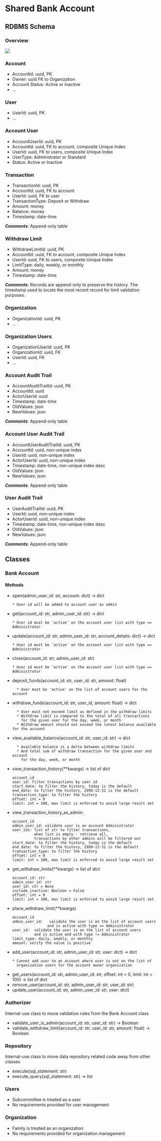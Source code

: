 # Shared Bank Account

## RDBMS Schema

### Overview

![](./media/rdbms-schema.jpg)

### Account

* AccountId: uuid, PK
* Owner: uuid FK to Organization
* Account Status: Active or Inactive
* ...

### User

* UserId: uuid, PK
* ...

### Account User

* AccountUserId: uuid, PK
* AccountId: uuid, FK to account, composite Unique Index
* UserId: uuid, FK to users, composite Unique Index
* UserType: Administrator or Standard
* Status: Active or Inactive

### Transaction

* TransactionId: uuid, PK
* AccountId: uuid, FK to account
* UserId: uuid, FK to user
* TransactionType: Deposit or Withdraw
* Amount: money
* Balance: money
* Timestamp: date-time

***Comments***: Append-only table

### Withdraw Limit

* WithdrawLimitId: uuid, PK
* AccountId: uuid, FK to account, composite Unique Index
* UserId: uuid, FK to users, composite Unique Index
* LimitType: daily, weekly, or monthly
* Amount: money
* Timestamp: date-time

***Comments***: Records are append-only to preserve the history. The timestamp used to locate the most recent record for limit validation purposes.

### Organization

* OrganizationId: uuid, PK
* ...

### Organization Users

* OrganizationUserId: uuid, PK
* OrganizationId: uuid, FK
* UserId: uuid, FK
* ...

### Account Audit Trail

* AccountAuditTrailId: uuid, PK
* AccountId: uuid
* ActorUserId: uuid
* Timestamp: date-time
* OldValues: json
* NewValues: json

***Comments***: Append-only table

### Account User Audit Trail

* AccountUserAuditTrailId: uuid, PK
* AccountId: uuid, non-unique index
* UserId: uuid, non-unique index
* ActorUserId: uuid, non-unique index
* Timestamp: date-time, non-unique index desc
* OldValues: json
* NewValues: json

***Comments***: Append-only table

### User Audit Trail

* UserAuditTrailId: uuid, PK
* UserId: uuid, non-unique index
* ActorUserId: uuid, non-unique index
* Timestamp: date-time, non-unique index desc
* OldValues: json
* NewValues: json

***Comments***: Append-only table

## Classes

### Bank Account

#### Methods

* open(admin_user_id: str, account: dict) -> dict
  ```
  * User id will be added to account user as admin
  ```
* get(account_id: str, admin_user_id: str) -> dict
  ```
  * User id must be 'active' on the account user list with type == Administrator
  ```
* update(account_id: str, admin_user_id: str, account_details: dict) -> dict
  ```
  * User id must be 'active' on the account user list with type == Administrator
  ```
* close(account_id: str, admin_user_id: str)
  ```
  * User id must be 'active' on the account user list with type == Administrator
  ```
* deposit_funds(account_id: str, user_id: str, amount: float)
  ```
    * User must be 'active' on the list of account users for the account
  ```
* withdraw_funds(account_id: str, user_id, amount: float) ->  dict
  ```
    * User must not exceed limit as defined in the withdraw limits
    * Withdraw limit is compared to the total of all transactions 
      for the given user for the day, week, or month
    * Withdraw amount should not exceed the latest balance available for the account
  ```  
* view_available_balance(account_id: str, user_id: str) -> dict
  ```
    * Available balance is a delta between withdraw limits
    * And total sum of withdraw transaction for the given user and account 
      for the day, week, or month
  ```
* view_transaction_history(**kwargs) -> list of dict
  ```
  account_id
  user_id: filter transactions by user_id
  start_date: to filter the history, today is the default
  end_date: to filter the history, 2999-12-31 is the default
  transaction_type: to filter the history
  offset: int = 0
  limit: int = 100, max limit is enforced to avoid large result set 
  ```
* view_transaction_history_as_admin:
  ```
  account_id
  admin_user_id: validate user is an account Administrator 
  user_ids: list of str to filter transactions, 
            when list is empty - retrieve all,
            transactions by other admins will be filtered out
  start_date: to filter the history, today is the default
  end_date: to filter the history, 2999-12-31 is the default
  transaction_type: to filter the history
  offset: int = 0
  limit: int = 100, max limit is enforced to avoid large result set 
  ```
* get_withdraw_limits(**kwargs) -> list of dict
  ```
  account_id: str
  admin_user_id: str
  user_id: str = None
  include_inactive: Boolean = False
  offset: int = 0
  limit: int = 100, max limit is enforced to avoid large result set 
  ```
* place_withdraw_limit(**kwargs)
  ```
  account_id
  admin_user_id:   validate the user is on the list of account users 
                  and is active with type == Administrator
  user_id:  validate the user is on the list of account users 
            and is active and with type != Administrator
  limit_type: daily, weekly, or monthly
  amount: verify the value is positive
  ```
* add_user(account_id: str, admin_user_id: str, user: dict) -> dict
  ```
  * Cannot add user to an account where user is not on the list of 
    organization users for the account owner organization
  ```
* get_users(account_id: str, admin_user_id: str, offset: int = 0, limit: int = 100) -> list of dict
* remove_user(account_id: str, admin_user_id: str, user_id: str)
* update_user(account_id: str, admin_user_id: str, user: dict)

### Authorizer

Internal-use class to move validation rules from the Bank Account class

* validate_user_is_admin(account_id: str, user_id: str) -> Boolean
* validate_withdraw_limit(account_id: str, user_id: str, amount: float) -> Boolean

### Repository

Internal-use class to move data repository related code away from other classes

* execute(sql_statement: str)
* execute_query(sql_statement: str) -> list

### Users

* Subcommittee is treated as a user
* No requirements provided for user management

### Organization

* Family is treated as an organization
* No requirements provided for organization management